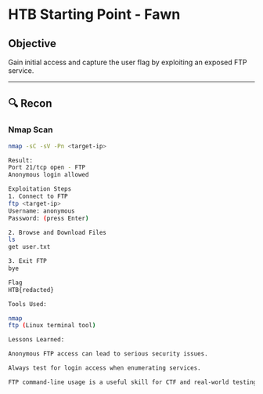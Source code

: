# HTB Starting Point - Fawn 

##  Objective
Gain initial access and capture the user flag by exploiting an exposed FTP service.

---

## 🔍 Recon

### Nmap Scan
```bash
nmap -sC -sV -Pn <target-ip>

Result:
Port 21/tcp open - FTP
Anonymous login allowed

Exploitation Steps
1. Connect to FTP
ftp <target-ip>
Username: anonymous
Password: (press Enter)

2. Browse and Download Files
ls
get user.txt

3. Exit FTP
bye

Flag
HTB{redacted}

Tools Used:

nmap
ftp (Linux terminal tool)

Lessons Learned:

Anonymous FTP access can lead to serious security issues.

Always test for login access when enumerating services.

FTP command-line usage is a useful skill for CTF and real-world testing


